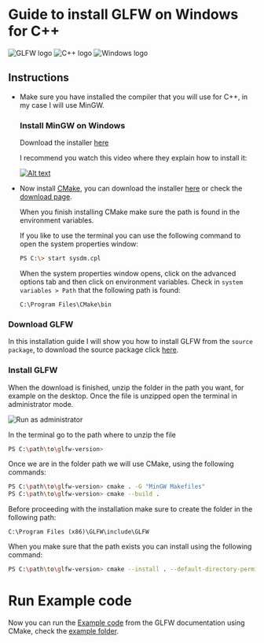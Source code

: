 # Guide to install GLFW on Windows for C++
![GLFW logo](https://www.glfw.org/img/favicon/favicon-196x196.png "GLFW logo")
![C++ logo](https://upload.wikimedia.org/wikipedia/commons/thumb/1/18/ISO_C%2B%2B_Logo.svg/120px-ISO_C%2B%2B_Logo.svg.png "C++ logo")
![Windows logo](https://upload.wikimedia.org/wikipedia/commons/thumb/e/e2/Windows_logo_and_wordmark_-_2021.svg/250px-Windows_logo_and_wordmark_-_2021.svg.png "Windows logo")


## Instructions

- Make sure you have installed the compiler that you will use for C++, in my case I will  use MinGW.

  ### Install MinGW on Windows

  Download the installer [here](https://sourceforge.net/projects/mingw/)

  I recommend you watch this video where they explain how to install it:

  [![Alt text](https://img.youtube.com/vi/WWTocqPrzMk/0.jpg)](https://www.youtube.com/watch?v=WWTocqPrzMk&t)

- Now install [CMake](https://cmake.org/), you can download the installer [here](https://github.com/Kitware/CMake/releases/download/v3.21.3/cmake-3.21.3-windows-x86_64.msi) or check the [download page](https://cmake.org/download/).

  When you finish installing CMake make sure the path is found in the environment variables.

  If you like to use the terminal you can use the following command to open the system properties window:

  ```sh
  PS C:\> start sysdm.cpl
  ```
  When the system properties window opens, click on the advanced options tab and then click on environment variables. Check in `system variables > Path` that the following path is found:
  ```
  C:\Program Files\CMake\bin
  ```

### Download GLFW

In this installation guide I will show you how to install GLFW from the `source package`, to download the source package click [here](https://github.com/glfw/glfw/releases/download/3.3.4/glfw-3.3.4.zip).

### Install GLFW

When the download is finished, unzip the folder in the path you want, for example on the desktop. Once the file is unzipped open the terminal in administrator mode.

![Run as administrator](https://www.wikihow.com/images/6/68/Run-Command-Prompt-As-an-Administrator-on-Windows-Step-4.jpg "wikiHow - How to Run Command Prompt As an Administrator on Windows")

In the terminal go to the path where to unzip the file
```sh
PS C:\path\to\glfw-version>
```

Once we are in the folder path we will use CMake, using the following commands:
```sh
PS C:\path\to\glfw-version> cmake . -G "MinGW Makefiles"
PS C:\path\to\glfw-version> cmake --build .
```

Before proceeding with the installation make sure to create the folder in the following path:
```
C:\Program Files (x86)\GLFW\include\GLFW
```

When you make sure that the path exists you can install using the following command:
```sh
PS C:\path\to\glfw-version> cmake --install . --default-directory-permissions u=rwx
```

# Run Example code
Now you can run the [Example code](https://www.glfw.org/documentation.html#:~:text=closed%20source%20software.-,Example%20code,-Below%20is%20a) from the GLFW documentation using CMake, check the [example folder](../master/example-code).
